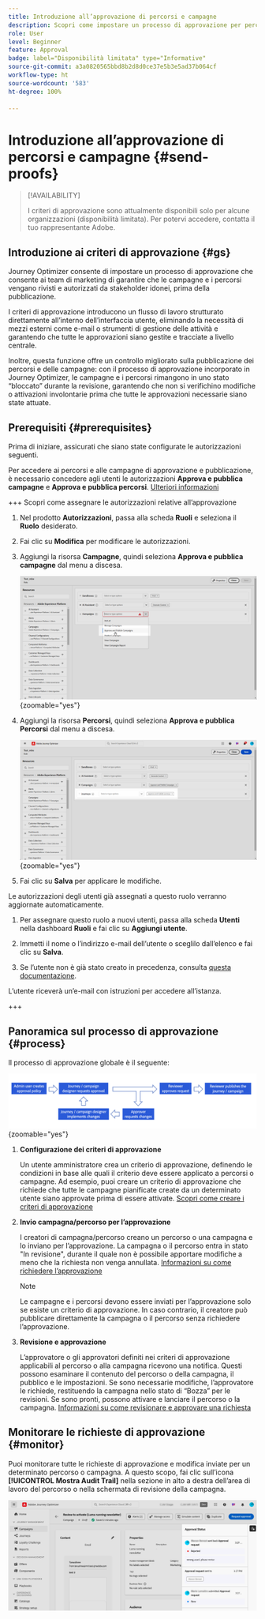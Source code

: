 ```yaml
---
title: Introduzione all’approvazione di percorsi e campagne
description: Scopri come impostare un processo di approvazione per percorsi e campagne.
role: User
level: Beginner
feature: Approval
badge: label="Disponibilità limitata" type="Informative"
source-git-commit: a3a0820565bbd8b2d8d0ce37e5b3e5ad37b064cf
workflow-type: ht
source-wordcount: '583'
ht-degree: 100%

---
```



# Introduzione all’approvazione di percorsi e campagne {#send-proofs}

>[!AVAILABILITY]
>
> I criteri di approvazione sono attualmente disponibili solo per alcune organizzazioni (disponibilità limitata). Per potervi accedere, contatta il tuo rappresentante Adobe.

## Introduzione ai criteri di approvazione {#gs}

Journey Optimizer consente di impostare un processo di approvazione che consente ai team di marketing di garantire che le campagne e i percorsi vengano rivisti e autorizzati da stakeholder idonei, prima della pubblicazione.

I criteri di approvazione introducono un flusso di lavoro strutturato direttamente all’interno dell’interfaccia utente, eliminando la necessità di mezzi esterni come e-mail o strumenti di gestione delle attività e garantendo che tutte le approvazioni siano gestite e tracciate a livello centrale.

Inoltre, questa funzione offre un controllo migliorato sulla pubblicazione dei percorsi e delle campagne: con il processo di approvazione incorporato in Journey Optimizer, le campagne e i percorsi rimangono in uno stato “bloccato” durante la revisione, garantendo che non si verifichino modifiche o attivazioni involontarie prima che tutte le approvazioni necessarie siano state attuate.

## Prerequisiti {#prerequisites}

Prima di iniziare, assicurati che siano state configurate le autorizzazioni seguenti.

Per accedere ai percorsi e alle campagne di approvazione e pubblicazione, è necessario concedere agli utenti le autorizzazioni **Approva e pubblica campagne** e **Approva e pubblica percorsi**. [Ulteriori informazioni](../administration/permissions.md)

+++  Scopri come assegnare le autorizzazioni relative all’approvazione

1. Nel prodotto **Autorizzazioni**, passa alla scheda **Ruoli** e seleziona il **Ruolo** desiderato.

1. Fai clic su **Modifica** per modificare le autorizzazioni.

1. Aggiungi la risorsa **Campagne**, quindi seleziona **Approva e pubblica campagne** dal menu a discesa.

   ![](assets/permissions_approval.png){zoomable="yes"}

1. Aggiungi la risorsa **Percorsi**, quindi seleziona **Approva e pubblica Percorsi** dal menu a discesa.

   ![](assets/permissions_approval_2.png){zoomable="yes"}

1. Fai clic su **Salva** per applicare le modifiche.

Le autorizzazioni degli utenti già assegnati a questo ruolo verranno aggiornate automaticamente.

1. Per assegnare questo ruolo a nuovi utenti, passa alla scheda **Utenti** nella dashboard **Ruoli** e fai clic su **Aggiungi utente**.

1. Immetti il nome o l’indirizzo e-mail dell’utente o sceglilo dall’elenco e fai clic su **Salva**.

1. Se l’utente non è già stato creato in precedenza, consulta [questa documentazione](https://experienceleague.adobe.com/it/docs/experience-platform/access-control/abac/permissions-ui/users).

L’utente riceverà un’e-mail con istruzioni per accedere all’istanza.

+++

## Panoramica sul processo di approvazione {#process}

Il processo di approvazione globale è il seguente:

![](assets/approval-process.png){zoomable="yes"}

1. **Configurazione dei criteri di approvazione**

   Un utente amministratore crea un criterio di approvazione, definendo le condizioni in base alle quali il criterio deve essere applicato a percorsi o campagne. Ad esempio, puoi creare un criterio di approvazione che richiede che tutte le campagne pianificate create da un determinato utente siano approvate prima di essere attivate. [Scopri come creare i criteri di approvazione](approval-policies.md)

1. **Invio campagna/percorso per l’approvazione**

   I creatori di campagna/percorso creano un percorso o una campagna e lo inviano per l’approvazione. La campagna o il percorso entra in stato &quot;In revisione&quot;, durante il quale non è possibile apportare modifiche a meno che la richiesta non venga annullata. [Informazioni su come richiedere l’approvazione](request-approval.md)

   >[!NOTE]
   >
   >Le campagne e i percorsi devono essere inviati per l’approvazione solo se esiste un criterio di approvazione. In caso contrario, il creatore può pubblicare direttamente la campagna o il percorso senza richiedere l’approvazione.

1. **Revisione e approvazione**

   L’approvatore o gli approvatori definiti nei criteri di approvazione applicabili al percorso o alla campagna ricevono una notifica. Questi possono esaminare il contenuto del percorso o della campagna, il pubblico e le impostazioni. Se sono necessarie modifiche, l’approvatore le richiede, restituendo la campagna nello stato di “Bozza” per le revisioni. Se sono pronti, possono attivare e lanciare il percorso o la campagna. [Informazioni su come revisionare e approvare una richiesta](review-approve-request.md)

## Monitorare le richieste di approvazione {#monitor}

Puoi monitorare tutte le richieste di approvazione e modifica inviate per un determinato percorso o campagna. A questo scopo, fai clic sull’icona **[!UICONTROL Mostra Audit Trail]** nella sezione in alto a destra dell’area di lavoro del percorso o nella schermata di revisione della campagna.

![](assets/monitor-requests.png)
